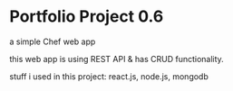 # Portfolio Project 0.6

a simple Chef web app

<!-- # portfolio_project_0.6

a simple full-stack website for chefs to share recipe -->

this web app is using REST API & has CRUD functionality.

stuff i used in this project: react.js, node.js, mongodb
